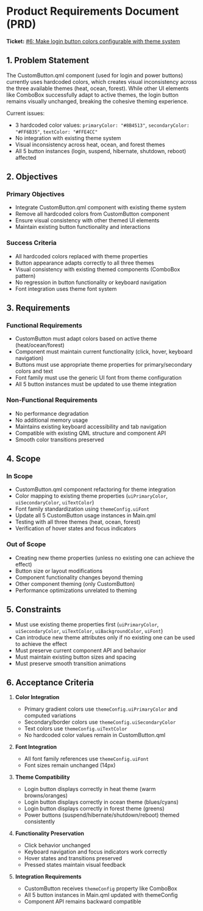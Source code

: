 # Product Requirements Document (PRD)

**Ticket:** [#6: Make login button colors configurable with theme system](https://github.com/MarcinOrlowski/sddm-lavalamp-mhl/issues/6)

## 1. Problem Statement

The CustomButton.qml component (used for login and power buttons) currently uses hardcoded colors, which creates visual inconsistency across the three available themes (heat, ocean, forest). While other UI elements like ComboBox successfully adapt to active themes, the login button remains visually unchanged, breaking the cohesive theming experience.

Current issues:

- 3 hardcoded color values: `primaryColor: "#8B4513"`, `secondaryColor: "#FF6B35"`, `textColor: "#FFE4CC"`
- No integration with existing theme system
- Visual inconsistency across heat, ocean, and forest themes
- All 5 button instances (login, suspend, hibernate, shutdown, reboot) affected

## 2. Objectives

### Primary Objectives

- Integrate CustomButton.qml component with existing theme system
- Remove all hardcoded colors from CustomButton component
- Ensure visual consistency with other themed UI elements
- Maintain existing button functionality and interactions

### Success Criteria

- All hardcoded colors replaced with theme properties
- Button appearance adapts correctly to all three themes
- Visual consistency with existing themed components (ComboBox pattern)
- No regression in button functionality or keyboard navigation
- Font integration uses theme font system

## 3. Requirements

### Functional Requirements

- CustomButton must adapt colors based on active theme (heat/ocean/forest)
- Component must maintain current functionality (click, hover, keyboard navigation)
- Buttons must use appropriate theme properties for primary/secondary colors and text
- Font family must use the generic UI font from theme configuration
- All 5 button instances must be updated to use theme integration

### Non-Functional Requirements

- No performance degradation
- No additional memory usage
- Maintains existing keyboard accessibility and tab navigation
- Compatible with existing QML structure and component API
- Smooth color transitions preserved

## 4. Scope

### In Scope

- CustomButton.qml component refactoring for theme integration
- Color mapping to existing theme properties (`uiPrimaryColor`, `uiSecondaryColor`, `uiTextColor`)
- Font family standardization using `themeConfig.uiFont`
- Update all 5 CustomButton usage instances in Main.qml
- Testing with all three themes (heat, ocean, forest)
- Verification of hover states and focus indicators

### Out of Scope

- Creating new theme properties (unless no existing one can achieve the effect)
- Button size or layout modifications
- Component functionality changes beyond theming
- Other component theming (only CustomButton)
- Performance optimizations unrelated to theming

## 5. Constraints

- Must use existing theme properties first (`uiPrimaryColor`, `uiSecondaryColor`, `uiTextColor`, `uiBackgroundColor`, `uiFont`)
- Can introduce new theme attributes only if no existing one can be used to achieve the effect
- Must preserve current component API and behavior
- Must maintain existing button sizes and spacing
- Must preserve smooth transition animations

## 6. Acceptance Criteria

1. **Color Integration**

   - Primary gradient colors use `themeConfig.uiPrimaryColor` and computed variations
   - Secondary/border colors use `themeConfig.uiSecondaryColor`
   - Text colors use `themeConfig.uiTextColor`
   - No hardcoded color values remain in CustomButton.qml

1. **Font Integration**

   - All font family references use `themeConfig.uiFont`
   - Font sizes remain unchanged (14px)

1. **Theme Compatibility**

   - Login button displays correctly in heat theme (warm browns/oranges)
   - Login button displays correctly in ocean theme (blues/cyans)
   - Login button displays correctly in forest theme (greens)
   - Power buttons (suspend/hibernate/shutdown/reboot) themed consistently

1. **Functionality Preservation**

   - Click behavior unchanged
   - Keyboard navigation and focus indicators work correctly
   - Hover states and transitions preserved
   - Pressed states maintain visual feedback

1. **Integration Requirements**

   - CustomButton receives `themeConfig` property like ComboBox
   - All 5 button instances in Main.qml updated with themeConfig
   - Component API remains backward compatible
